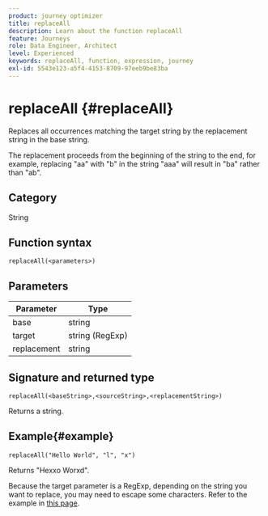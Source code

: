 ```yaml
---
product: journey optimizer
title: replaceAll
description: Learn about the function replaceAll
feature: Journeys
role: Data Engineer, Architect
level: Experienced
keywords: replaceAll, function, expression, journey
exl-id: 5543e123-a5f4-4153-8709-97eeb9be83ba
---
```

# replaceAll {#replaceAll}

Replaces all occurrences matching the target string by the replacement string in the base string.

The replacement proceeds from the beginning of the string to the end, for example, replacing "aa" with "b" in the string "aaa" will result in "ba" rather than "ab".

## Category

String

## Function syntax

`replaceAll(<parameters>)`

## Parameters

| Parameter | Type         |
|-----------|--------------|
| base      | string       |
| target    | string (RegExp)       |
| replacement    | string       |

## Signature and returned type

`replaceAll(<baseString>,<sourceString>,<replacementString>)`

Returns a string.

## Example{#example}

`replaceAll("Hello World", "l", "x")`

Returns "Hexxo Worxd".

Because the target parameter is a RegExp, depending on the string you want to replace, you may need to escape some characters. Refer to the example in [this page](../functions/functionreplace.md#example_2).

